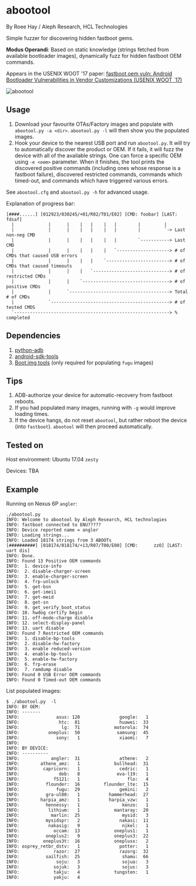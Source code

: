 # abootool #
By Roee Hay / Aleph Research, HCL Technologies

Simple fuzzer for discovering hidden fastboot gems.

**Modus Operandi**: Based on static knowledge (strings fetched from available bootloader images), dynamically fuzz for hidden fastboot OEM commands.

Appears in the USENIX WOOT '17 paper: [fastboot oem vuln: Android Bootloader Vulnerabilities in Vendor Customizations (USENIX WOOT `17)](https://www.usenix.org/conference/woot17/workshop-program/presentation/hay)

![abootool](https://alephsecurity.com/assets/img/abootool.gif)

## Usage ##
1. Download your favourite OTAs/Factory images and populate with `abootool.py -a <dir>`.
`abootool.py -l` will then show you the populated images. 
2. Hook your device to the nearest USB port and run `abootool.py`. It will try to automatically discover the product or OEM. If it fails, it will fuzz the device with all of the available strings. 
One can force a specific OEM using `-e <oem>` parameter. 
When it finishes, the tool prints the discovered positive commands (including ones whose response is a fastboot failure), discovered restricted commands, commands which timed-out, and commands which have triggered various errors.

See `abootool.cfg` and `abootool.py -h` for advanced usage.

Explanation of progress bar:
```
[####......] [012923/030245/+01/R02/T01/E02] [CMD: foobar] [LAST: fdsaf]
  |             |      |    |   |    |   |        |         |
  |             |      |    |   |    |   |        |         `-> Last non-neg CMD
  |             |      |    |   |    |   |        `-----------> Last CMD
  |             |      |    |   |    |   `--------------------> # of CMDs that caused USB errors
  |             |      |    |   |    `------------------------> # of CMDs that caused timeouts
  |             |      |    |   `-----------------------------> # of restricted CMDs
  |             |      |    `---------------------------------> # of positive CMDs
  |             |      `--------------------------------------> Total # of CMDs
  |             `---------------------------------------------> # of tested CMDS
  `-----------------------------------------------------------> % completed                    
```




## Dependencies ##
1. [python-adb](https://github.com/google/python-adb) 
2. [android-sdk-tools](https://developer.android.com/studio/releases/sdk-tools.html)
3. [Boot.img tools](https://forum.xda-developers.com/showthread.php?t=2319018) (only required for populating `fugu` images) 


## Tips ##

1. ADB-authorize your device for automatic-recovery from fastboot reboots.
2. If you had populated many images, running with `-g` would improve loading times.
3. If the device hangs, do not reset `abootool`, but rather reboot the device (into `fastboot`). `abootool` will then proceed automatically. 


## Tested on ##

Host environment:
Ubuntu 17.04 `zesty` 

Devices:
TBA

## Example ##

Running on Nexus 6P `angler`:
```terminal
./abootool.py 
INFO: Welcome to abootool by Aleph Research, HCL technologies
INFO: fastboot connected to ENU?????
INFO: Device reported name = angler
INFO: Loading strings...
INFO: Loaded 18174 strings from 3 ABOOTs
[##########] [018174/018174/+13/R07/T00/E00] [CMD:      zzO] [LAST: uart dis]
INFO: Done.
INFO: Found 13 Positive OEM commands
INFO:  1. device-info
INFO:  2. disable-charger-screen
INFO:  3. enable-charger-screen
INFO:  4. frp-unlock
INFO:  5. get-bsn
INFO:  6. get-imei1
INFO:  7. get-meid
INFO:  8. get-sn
INFO:  9. get_verify_boot_status
INFO: 10. hwdog certify begin
INFO: 11. off-mode-charge disable
INFO: 12. select-display-panel
INFO: 13. uart disable
INFO: Found 7 Restricted OEM commands
INFO:  1. disable-bp-tools
INFO:  2. disable-hw-factory
INFO:  3. enable reduced-version
INFO:  4. enable-bp-tools
INFO:  5. enable-hw-factory
INFO:  6. frp-erase
INFO:  7. ramdump disable
INFO: Found 0 USB Error OEM commands
INFO: Found 0 Timed-out OEM commands
````

List populated images:

```terminal
$ ./abootool.py  -l
INFO: BY OEM:
INFO: -------
INFO:              asus: 120               google:   1
INFO:               htc:  81               huawei:  33
INFO:                lg:  71             motorola:  74
INFO:           oneplus:  50              samsung:  45
INFO:              sony:   1               xiaomi:   7
INFO: 
INFO: BY DEVICE:
INFO: ----------
INFO:            angler:  31               athene:   2
INFO:        athene_amz:   1             bullhead:  31
INFO:         capricorn:   1               cedric:   1
INFO:               deb:   8              eva-l19:   1
INFO:             f5121:   1                  flo:   4
INFO:          flounder:  16         flounder_lte:  15
INFO:              fugu:  29               gemini:   2
INFO:          gra-ul00:   1           hammerhead:  27
INFO:        harpia_amz:   1           harpia_vzw:   1
INFO:          hennessy:   1                kenzo:   1
INFO:           lithium:   1             mantaray:  20
INFO:            marlin:  25                mysid:   3
INFO:          mysidspr:   2               nakasi:  11
INFO:           nakasig:   9                nikel:   1
INFO:             occam:  13             oneplus1:   1
INFO:          oneplus2:   9             oneplus3:  22
INFO:         oneplus3t:  16             oneplusx:   2
INFO: osprey_retbr_dstv:   1               potter:   1
INFO:             razor:  27               razorg:  32
INFO:          sailfish:  25                shamu:  66
INFO:              soju:   3                sojua:   3
INFO:             sojuk:   3                sojus:   3
INFO:             takju:   4             tungsten:   1
INFO:             yakju:   4
```
